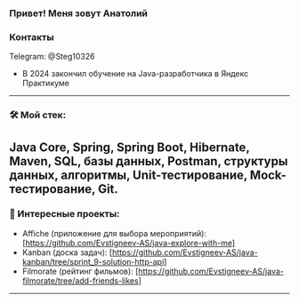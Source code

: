 ### Привет! Меня зовут Анатолий

### Контакты 
Telegram: @Steg10326

- В 2024 закончил обучение на Java-разработчика в Яндекс Практикуме

---
### &#128736; Мой стек:
Java Core, Spring, Spring Boot, Hibernate, Maven, SQL, базы данных, Postman, структуры данных, алгоритмы, Unit-тестирование, Mock-тестирование, Git.
---
### &#127875; Интересные проекты:
- Affiche (приложение для выбора мероприятий): [https://github.com/Evstigneev-AS/java-explore-with-me]
- Kanban (доска задач): [https://github.com/Evstigneev-AS/java-kanban/tree/sprint_9-solution-http-api]
- Filmorate (рейтинг фильмов): [https://github.com/Evstigneev-AS/java-filmorate/tree/add-friends-likes]
---
